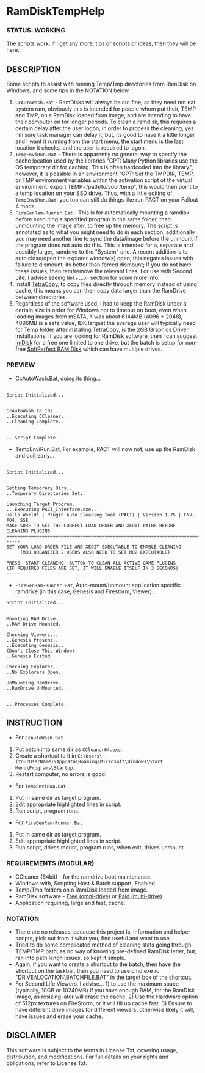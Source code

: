 # RamDiskTempHelp

### STATUS: WORKING
The scripts work, if I get any more, tips or scripts or ideas, then they will be here.

## DESCRIPTION
Some scripts to assist with running Temp/Tmp directories from RamDisk on Windows, and some tips in the NOTATION below. 
1. `CcAutoWash.Bat` - RamDisks will always be cut fine, as they need not eat system ram, obviously this is intended for people whom put their, TEMP and TMP, on a RamDisk loaded from image, and are intending to have their computer on for longer periods. To clean a ramdisk, this requires a certain delay after the user logon, in order to process the cleaning, yes I'm sure task manager can delay it, but, its good to have it a little longer and I want it running from the start menu, the start menu is the last location it checks, and the user is required to logon.
2. `TempEnviRun.Bat` - There is apparently no general way to specify the cache location used by the libraries "GPT: Many Python libraries use the OS temporary dir for caching. This is often hardcoded into the library.", however, it is possible in an environment "GPT:  Set the TMPDIR, TEMP, or TMP environment variables within the activation script of the virtual environment. export TEMP=/path/to/your/temp", this would then point to a temp location on your SSD drive. Thus, with a little editing of `TempEnviRun.Bat`, you too can still do things like run PACT on your Fallout 4 mods.
3. `FireGenRam-Runner.Bat` - This is for automatically mounting a ramdisk before executing a specified program in the same folder, then unmounting the image after, to free up the memory. The script is annotated as to what you might need to do in each section, additionally you may need another line to sync the data/image before the unmount if the program does not auto do this. This is intended for a, separate and possibly larger, ramdrive to the "System" one. A recent addition is to auto close/open the explorer window(s) open, this negates issues with failure to dismount, its better than forced dismount; If you do not have these issues, then rem/remove the relevant lines. For use with Second Life, I advise seeing `Notation` section for some more info.
4. Install [TetraCopy](https://www.codesector.com/teracopy), to copy files directly through memory instead of using cache, this means you can then copy data larger than the RamDrive between directories.
5. Regardless of the software used, I had to keep the RamDisk under a certain size in order for Windows not to timeout on boot, even when loading images from mSATA, it was about 6144MB (4096 + 2048), 4096MB is a safe value, IDK largest the average user will typically need for Temp folder after installing TetraCopy, is the 2GB Graphics Driver installations. If you are looking for RamDisk software, then I can suggest [ImDisk](https://github.com/LTRData/ImDisk) for a free one limited to one drive, but the batch is setup for non-free [SoftPerfect RAM Disk](https://www.softperfect.com/products/ramdisk/) which can have multiple drives.

### PREVIEW
- CcAutoWash.Bat, doing its thing...
```

Script Initialized...


CcAutoWash In 10s..
..Executing CCleaner..
..Cleaning Complete.


...Script Complete.

```
- TempEnviRun.Bat, For example, PACT will now not, use up the RamDisk and quit early...
```

Script Initialized...


Setting Temporary Dirs..
..Temporary Directories Set.

Launching Target Program..
...Executing PACT_Interface.exe...
Hello World! | Plugin Auto Cleaning Tool (PACT) | Version 1.75 | FNV, FO4, SSE
MAKE SURE TO SET THE CORRECT LOAD ORDER AND XEDIT PATHS BEFORE CLEANING PLUGINS
===============================================================================
-----
SET YOUR LOAD ORDER FILE AND XEDIT EXECUTABLE TO ENABLE CLEANING
     (MOD ORGANIZER 2 USERS ALSO NEED TO SET MO2 EXECUTABLE)

PRESS 'START CLEANING' BUTTON TO CLEAN ALL ACTIVE GAME PLUGINS
(IF REQUIRED FILES ARE SET, IT WILL ENABLE ITSELF IN 3 SECONDS)
-----
```
- `FireGenRam-Runner.Bat`, Auto-mount/unmount application specific ramdrive (in this case, Genesis and Firestorm, Viewer)...
```
Script Initialized...


Mounting RAM Drive...
..RAM Drive Mounted.

Checking Viewers...
..Genesis Present..
..Executing Genesis..
(Don't Close This Window)
..Genesis Exited

Checking Explorer..
..No Explorers Open.

UnMounting RamDrive..
..RamDrive UnMounted..


...Processes Complete.
```

## INSTRUCTION
- For `CcAutoWash.Bat`
1. Put batch into same dir as `CCleaner64.exe`.
2. Create a shortcut to it in `C:\Users\(YourUserName)\AppData\Roaming\Microsoft\Windows\Start Menu\Programs\Startup`.
3. Restart computer, no errors is good.
- For `TempEnviRun.Bat`
1. Put in same dir as target program.
2. Edit appropriate highlighted lines in script.
3. Run script, program runs.
- For `FireGenRam-Runner.Bat`
1. Put in same dir as target program.
2. Edit appropriate highlighted lines in script.
3. Run script, drives mount, program runs, when exit, drives unmount.

### REQUIREMENTS (MODULAR)
- CCleaner (64bit) - for the ramdrive boot maintenance.
- Windows with, Scripting Host & Batch support, Enabled.
- Temp/Tmp folders on a RamDisk loaded from image.
- RamDisk software - [Free (omni-drive)](https://github.com/LTRData/ImDisk) or [Paid (multi-drive)](https://www.softperfect.com/products/ramdisk/) 
- Application requiring, large and fast, cache.

### NOTATION
- There are no releases, because this project is, information and helper scripts, pick out from it what you, find useful and want to use.
- Tried to do some complicated method of cleaning stats going through TEMP/TMP path, as no way of knowing pre-defined RamDisk letter, but, ran into path lengh issues, so kept it simple.
- Again, if you want to create a shortcut to the batch, then have the shortcut on the taskbar, then you need to use cmd.exe /c "DRIVE:\LOCATION\BATCHFILE.BAT" in the target box of the shortcut.
- For Second Life Viewers, I advise... 1) to use the maximum space (typically, 10GB or 10240MB) if you have enough RAM, for the RamDisk image, as resizing later will erase the cache. 2) Use the Hardware option of 512px textures on FireStorm, or it will fill up cache fast. 3) Ensure to have different drive images for different viewers, otherwise likely it will, have issues and erase your cache.
  
## DISCLAIMER
This software is subject to the terms in License.Txt, covering usage, distribution, and modifications. For full details on your rights and obligations, refer to License.Txt.
